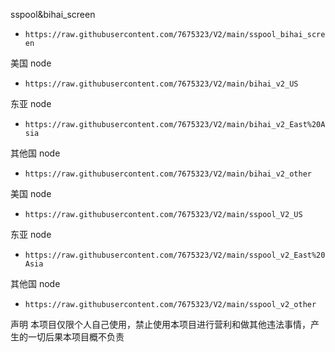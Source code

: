 


sspool&bihai_screen
- `https://raw.githubusercontent.com/7675323/V2/main/sspool_bihai_screen`

美国 node
- `https://raw.githubusercontent.com/7675323/V2/main/bihai_v2_US`
 
东亚 node
- `https://raw.githubusercontent.com/7675323/V2/main/bihai_v2_East%20Asia`

其他国 node
- `https://raw.githubusercontent.com/7675323/V2/main/bihai_v2_other`

美国 node
- `https://raw.githubusercontent.com/7675323/V2/main/sspool_V2_US`
 
东亚 node
- `https://raw.githubusercontent.com/7675323/V2/main/sspool_v2_East%20Asia`

其他国 node
- `https://raw.githubusercontent.com/7675323/V2/main/sspool_v2_other`



声明
本项目仅限个人自己使用，禁止使用本项目进行营利和做其他违法事情，产生的一切后果本项目概不负责
